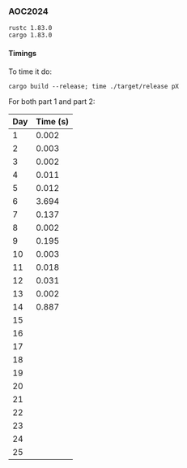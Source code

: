 ### AOC2024

```
rustc 1.83.0
cargo 1.83.0
```

#### Timings

To time it do:

```
cargo build --release; time ./target/release pX
```

For both part 1 and part 2:

| Day | Time (s) |
| --- | -------- |
| 1   | 0.002    |
| 2   | 0.003    |
| 3   | 0.002    |
| 4   | 0.011    |
| 5   | 0.012    |
| 6   | 3.694    |
| 7   | 0.137    |
| 8   | 0.002    |
| 9   | 0.195    |
| 10  | 0.003    |
| 11  | 0.018    |
| 12  | 0.031    |
| 13  | 0.002    |
| 14  | 0.887    |
| 15  |      |
| 16  |      |
| 17  |      |
| 18  |      |
| 19  |      |
| 20  |      |
| 21  |      |
| 22  |      |
| 23  |      |
| 24  |      |
| 25  |      |
